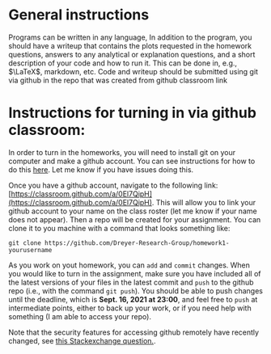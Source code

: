 # General instructions
Programs can be written in any language, In addition to the program,
 you should have a writeup that contains the plots requested in the
 homework questions, answers to any analytical or explanation
 questions, and a short description of your code and how to run
 it. This can be done in, e.g., $\LaTeX$, markdown, etc. Code and
 writeup should be submitted using git via github in the repo
 that was created from github classroom link
 
# Instructions for turning in via github classroom:

In order to turn in the homeworks, you will need to install git on your computer and make a github account. You can see instructions for how to do this [here](https://docs.github.com/en). Let me know if you have issues doing this.

Once you have a github account, navigate to the following link: [https://classroom.github.com/a/0El7QipH](https://classroom.github.com/a/0El7QipH). This will allow you to link your github account to your name on the class roster (let me know if your name does not appear). Then a repo will be created for your assignment. You can clone it to you machine with a command that looks something like:

`git clone https://github.com/Dreyer-Research-Group/homework1-yourusername`

As you work on yout homework, you can `add` and `commit` changes. When you would like to turn in the assignment, make sure you have included all of the latest versions of your files in the latest commit and `push` to the github repo (i.e., with the command `git push`). You should be able to push changes until the deadline, which is **Sept. 16, 2021 at 23:00**, and feel free to `push` at intermediate points, either to back up your work, or if you need help with something (I am able to access your repo).

Note that the security features for accessing github remotely have recently changed, see
[this Stackexchange question.](https://stackoverflow.com/questions/68775869/support-for-password-authentication-was-removed-please-use-a-personal-access-to).
